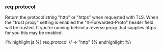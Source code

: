 <h3 id='req.protocol'>req.protocol</h3>

Return the protocol string "http" or "https"
when requested with TLS. When the "trust proxy"
setting is enabled the "X-Forwarded-Proto" header
field will be trusted. If you're running behind
a reverse proxy that supplies https for you this
may be enabled.

{% highlight js %}
req.protocol
// => "http"
{% endhighlight %}
